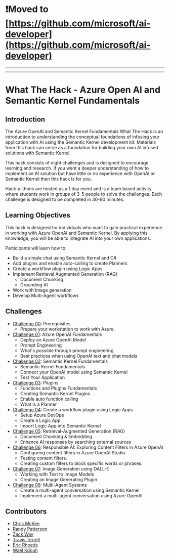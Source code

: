 # ❗Moved to [https://github.com/microsoft/ai-developer](https://github.com/microsoft/ai-developer)
---
---
# What The Hack - Azure Open AI and Semantic Kernel Fundamentals
## Introduction

The Azure OpenAI and Semantic Kernel Fundamentals What The Hack is an introduction to understanding the conceptual foundations of infusing your application with AI using the Semantic Kernel development kit. Materials from this hack can serve as a foundation for building your own AI infused solutions with Semantic Kernel.

This hack consists of eight challenges and is designed to encourage learning and research. If you want a deeper understanding of how to implement an AI solution but have little or no experience with OpenAI or Semantic Kernel then this hack is for you.

Hack-a-thons are hosted as a 1 day event and is a team based activity where students work in groups of 3-5 people to solve the challenges. Each challenge is designed to be completed in 30-90 minutes.

## Learning Objectives

This hack is designed for individuals who want to gain practical experience in working with Azure OpenAI and Semantic Kernel. By applying this knowledge, you will be able to integrate AI into your own applications.

Participants will learn how to:

- Build a simple chat using Semantic Kernel and C#
- Add plugins and enable auto-calling to create Planners
- Create a workflow plugin using Logic Apps
- Implement Retrieval Augmented Generation (RAG)
  - Document Chunking
  - Grounding AI
- Work with Image generation
- Develop Multi-Agent workflows

## Challenges

- [Challenge 00](./Challenge-00.md): Prerequisites 
  - Prepare your workstation to work with Azure.
- [Challenge 01](./Challenge-01.md): Azure OpenAI Fundamentals
  - Deploy an Azure OpenAI Model
  - Prompt Engineering
  - What's possible through prompt engineering
  - Best practices when using OpenAI text and chat models
- [Challenge 02](./Challenge-02.md): Semantic Kernel Fundamentals
  - Semantic Kernel Fundamentals
  - Connect your OpenAI model using Semantic Kernel
  - Test Your Application
- [Challenge 03](./Challenge-03.md): Plugins
  - Functions and Plugins Fundamentals
  - Creating Semantic Kernel Plugins
  - Enable auto function calling
  - What is a Planner
- [Challenge 04](./Challenge-04.md): Create a workflow plugin using Logic Apps
  - Setup Azure DevOps
  - Create a Logic App
  - Import Logic App into Semantic Kernel
- [Challenge 05](./Challenge-05.md): Retrieval-Augmented Generation (RAG)
  - Document Chunking & Embedding
  - Enhance AI responses by searching external sources
- [Challenge 06](./Challenge-06.md): Responsible AI: Exploring Content Filters in Azure OpenAI
  - Configuring content filters in Azure OpenAI Studio.
  - Testing content filters.
  - Creating custom filters to block specific words or phrases.
- [Challenge 07](./Challenge-07.md): Image Generation using DALL-E
  - Working with Text to Image Models
  - Creating an Image Generating Plugin
- [Challenge 08](./Challenge-08.md): Multi-Agent Systems
  - Create a multi-agent conversation using Semantic Kernel
  - Implement a multi-agent conversation using Azure OpenAI
  
## Contributors

- [Chris McKee](https://github.com/ChrisMcKee1)
- [Randy Patterson](https://github.com/RandyPatterson)
- [Zack Way](https://github.com/seiggy)
- [Travis Terrell](https://github.com/travisterrell)
- [Eric Rhoads](https://github.com/ecrhoads)
- [Wael Kdouh](https://github.com/waelkdouh)
